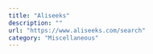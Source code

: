 ```yaml
---
title: "Aliseeks"
description: ""
url: "https://www.aliseeks.com/search"
category: "Miscellaneous"
---
```

